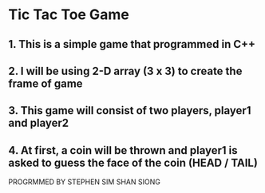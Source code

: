 # Tic Tac Toe Game

## 1. This is a simple game that programmed in C++
## 2. I will be using 2-D array (3 x 3) to create the frame of game
## 3. This game will consist of two players, player1 and player2
## 4. At first, a coin will be thrown and player1 is asked to guess the face of the coin (HEAD / TAIL)

PROGRMMED BY STEPHEN SIM SHAN SIONG